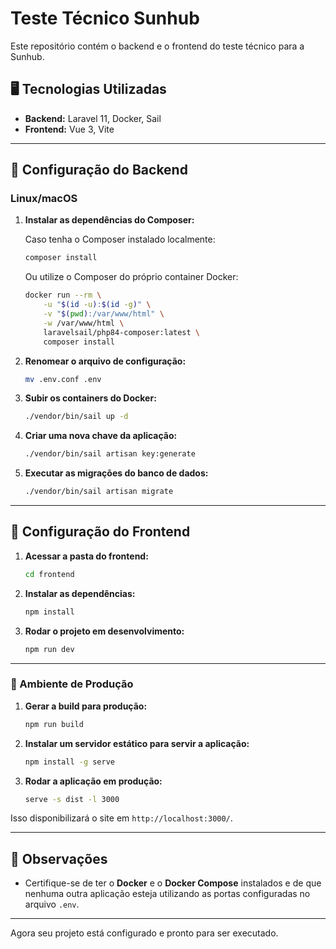 # Teste Técnico Sunhub

Este repositório contém o backend e o frontend do teste técnico para a Sunhub.

## 🖥️ Tecnologias Utilizadas

- **Backend:** Laravel 11, Docker, Sail
- **Frontend:** Vue 3, Vite

---

## 🚀 Configuração do Backend

### Linux/macOS

1. **Instalar as dependências do Composer:**
   
   Caso tenha o Composer instalado localmente:
   ```sh
   composer install
   ```
   
   Ou utilize o Composer do próprio container Docker:
   ```sh
   docker run --rm \
       -u "$(id -u):$(id -g)" \
       -v "$(pwd):/var/www/html" \
       -w /var/www/html \
       laravelsail/php84-composer:latest \
       composer install 
   ```

1. **Renomear o arquivo de configuração:**
   ```sh
   mv .env.conf .env
   ```

2. **Subir os containers do Docker:**
   ```sh
   ./vendor/bin/sail up -d
   ```


3. **Criar uma nova chave da aplicação:**
   ```sh
   ./vendor/bin/sail artisan key:generate
   ```


4. **Executar as migrações do banco de dados:**
   ```sh
   ./vendor/bin/sail artisan migrate
   ```
---

## 🎨 Configuração do Frontend

1. **Acessar a pasta do frontend:**
   ```sh
   cd frontend
   ```

2. **Instalar as dependências:**
   ```sh
   npm install
   ```

3. **Rodar o projeto em desenvolvimento:**
   ```sh
   npm run dev
   ```

---

### 🚀 Ambiente de Produção

1. **Gerar a build para produção:**
   ```sh
   npm run build
   ```

2. **Instalar um servidor estático para servir a aplicação:**
   ```sh
   npm install -g serve
   ```

3. **Rodar a aplicação em produção:**
   ```sh
   serve -s dist -l 3000
   ```

Isso disponibilizará o site em `http://localhost:3000/`.


---

## 📝 Observações


- Certifique-se de ter o **Docker** e o **Docker Compose** instalados e de que nenhuma outra aplicação esteja utilizando as portas configuradas no arquivo `.env`.


---

Agora seu projeto está configurado e pronto para ser executado.

